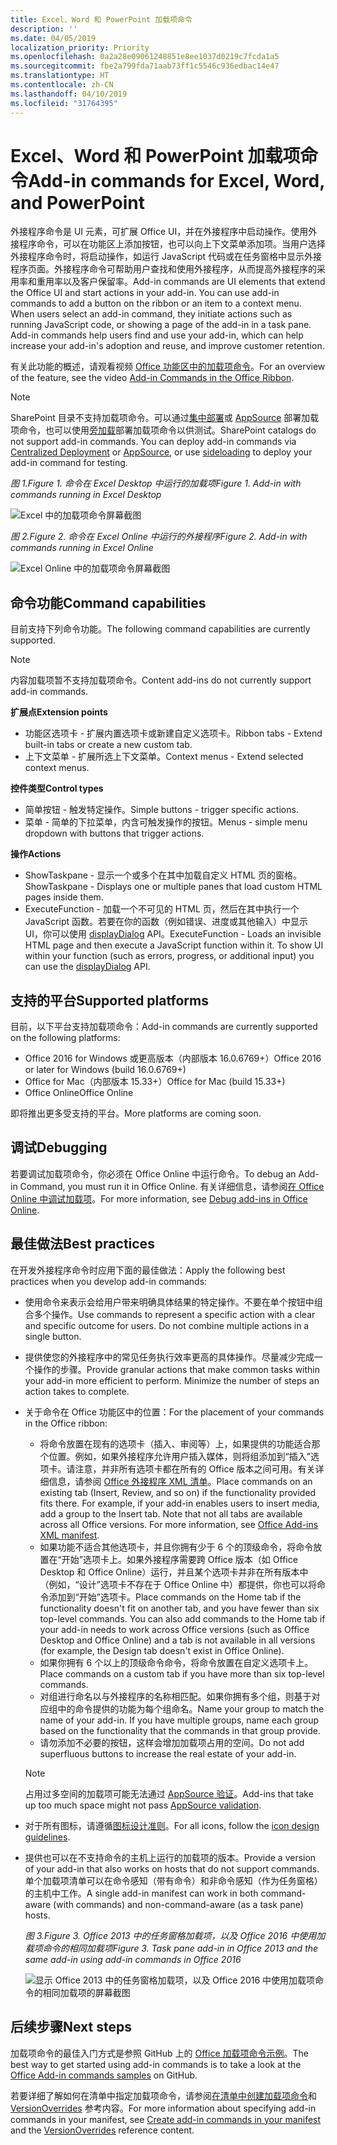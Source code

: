 ```yaml
---
title: Excel、Word 和 PowerPoint 加载项命令
description: ''
ms.date: 04/05/2019
localization_priority: Priority
ms.openlocfilehash: 0a2a28e09061248851e8ee1037d0219c7fcda1a5
ms.sourcegitcommit: fbe2a799fda71aab73ff1c5546c936edbac14e47
ms.translationtype: HT
ms.contentlocale: zh-CN
ms.lasthandoff: 04/10/2019
ms.locfileid: "31764395"
---
```

# <a name="add-in-commands-for-excel-word-and-powerpoint"></a><span data-ttu-id="c2dd4-102">Excel、Word 和 PowerPoint 加载项命令</span><span class="sxs-lookup"><span data-stu-id="c2dd4-102">Add-in commands for Excel, Word, and PowerPoint</span></span>

<span data-ttu-id="c2dd4-p101">外接程序命令是 UI 元素，可扩展 Office UI，并在外接程序中启动操作。使用外接程序命令，可以在功能区上添加按钮，也可以向上下文菜单添加项。当用户选择外接程序命令时，将启动操作，如运行 JavaScript 代码或在任务窗格中显示外接程序页面。外接程序命令可帮助用户查找和使用外接程序，从而提高外接程序的采用率和重用率以及客户保留率。</span><span class="sxs-lookup"><span data-stu-id="c2dd4-p101">Add-in commands are UI elements that extend the Office UI and start actions in your add-in. You can use add-in commands to add a button on the ribbon or an item to a context menu. When users select an add-in command, they initiate actions such as running JavaScript code, or showing a page of the add-in in a task pane. Add-in commands help users find and use your add-in, which can help increase your add-in's adoption and reuse, and improve customer retention.</span></span>

<span data-ttu-id="c2dd4-107">有关此功能的概述，请观看视频 [Office 功能区中的加载项命令](https://channel9.msdn.com/events/Build/2016/P551)。</span><span class="sxs-lookup"><span data-stu-id="c2dd4-107">For an overview of the feature, see the video [Add-in Commands in the Office Ribbon](https://channel9.msdn.com/events/Build/2016/P551).</span></span>

> [!NOTE]
> <span data-ttu-id="c2dd4-p102">SharePoint 目录不支持加载项命令。可以通过[集中部署](../publish/centralized-deployment.md)或 [AppSource](/office/dev/store/submit-to-the-office-store) 部署加载项命令，也可以使用[旁加载](../testing/create-a-network-shared-folder-catalog-for-task-pane-and-content-add-ins.md)部署加载项命令以供测试。</span><span class="sxs-lookup"><span data-stu-id="c2dd4-p102">SharePoint catalogs do not support add-in commands. You can deploy add-in commands via [Centralized Deployment](../publish/centralized-deployment.md) or [AppSource](/office/dev/store/submit-to-the-office-store), or use [sideloading](../testing/create-a-network-shared-folder-catalog-for-task-pane-and-content-add-ins.md) to deploy your add-in command for testing.</span></span> 

*<span data-ttu-id="c2dd4-110">图 1.</span><span class="sxs-lookup"><span data-stu-id="c2dd4-110">Figure 1.</span></span> <span data-ttu-id="c2dd4-111">命令在 Excel Desktop 中运行的加载项</span><span class="sxs-lookup"><span data-stu-id="c2dd4-111">Figure 1. Add-in with commands running in Excel Desktop</span></span>*

![Excel 中的加载项命令屏幕截图](../images/add-in-commands-1.png)

*<span data-ttu-id="c2dd4-113">图 2.</span><span class="sxs-lookup"><span data-stu-id="c2dd4-113">Figure 2.</span></span> <span data-ttu-id="c2dd4-114">命令在 Excel Online 中运行的外接程序</span><span class="sxs-lookup"><span data-stu-id="c2dd4-114">Figure 2. Add-in with commands running in Excel Online</span></span>*

![Excel Online 中的加载项命令屏幕截图](../images/add-in-commands-2.png)

## <a name="command-capabilities"></a><span data-ttu-id="c2dd4-116">命令功能</span><span class="sxs-lookup"><span data-stu-id="c2dd4-116">Command capabilities</span></span>

<span data-ttu-id="c2dd4-117">目前支持下列命令功能。</span><span class="sxs-lookup"><span data-stu-id="c2dd4-117">The following command capabilities are currently supported.</span></span>

> [!NOTE]
> <span data-ttu-id="c2dd4-118">内容加载项暂不支持加载项命令。</span><span class="sxs-lookup"><span data-stu-id="c2dd4-118">Content add-ins do not currently support add-in commands.</span></span>

**<span data-ttu-id="c2dd4-119">扩展点</span><span class="sxs-lookup"><span data-stu-id="c2dd4-119">Extension points</span></span>**

- <span data-ttu-id="c2dd4-120">功能区选项卡 - 扩展内置选项卡或新建自定义选项卡。</span><span class="sxs-lookup"><span data-stu-id="c2dd4-120">Ribbon tabs - Extend built-in tabs or create a new custom tab.</span></span>
- <span data-ttu-id="c2dd4-121">上下文菜单 - 扩展所选上下文菜单。</span><span class="sxs-lookup"><span data-stu-id="c2dd4-121">Context menus - Extend selected context menus.</span></span>

**<span data-ttu-id="c2dd4-122">控件类型</span><span class="sxs-lookup"><span data-stu-id="c2dd4-122">Control types</span></span>**

- <span data-ttu-id="c2dd4-123">简单按钮 - 触发特定操作。</span><span class="sxs-lookup"><span data-stu-id="c2dd4-123">Simple buttons - trigger specific actions.</span></span>
- <span data-ttu-id="c2dd4-124">菜单 - 简单的下拉菜单，内含可触发操作的按钮。</span><span class="sxs-lookup"><span data-stu-id="c2dd4-124">Menus - simple menu dropdown with buttons that trigger actions.</span></span>

**<span data-ttu-id="c2dd4-125">操作</span><span class="sxs-lookup"><span data-stu-id="c2dd4-125">Actions</span></span>**

- <span data-ttu-id="c2dd4-126">ShowTaskpane - 显示一个或多个在其中加载自定义 HTML 页的窗格。</span><span class="sxs-lookup"><span data-stu-id="c2dd4-126">ShowTaskpane - Displays one or multiple panes that load custom HTML pages inside them.</span></span>
- <span data-ttu-id="c2dd4-p105">ExecuteFunction - 加载一个不可见的 HTML 页，然后在其中执行一个 JavaScript 函数。若要在你的函数（例如错误、进度或其他输入）中显示 UI，你可以使用 [displayDialog](/javascript/api/office/office.ui) API。</span><span class="sxs-lookup"><span data-stu-id="c2dd4-p105">ExecuteFunction - Loads an invisible HTML page and then execute a JavaScript function within it. To show UI within your function (such as errors, progress, or additional input) you can use the [displayDialog](/javascript/api/office/office.ui) API.</span></span>  

## <a name="supported-platforms"></a><span data-ttu-id="c2dd4-129">支持的平台</span><span class="sxs-lookup"><span data-stu-id="c2dd4-129">Supported platforms</span></span>

<span data-ttu-id="c2dd4-130">目前，以下平台支持加载项命令：</span><span class="sxs-lookup"><span data-stu-id="c2dd4-130">Add-in commands are currently supported on the following platforms:</span></span>

- <span data-ttu-id="c2dd4-131">Office 2016 for Windows 或更高版本（内部版本 16.0.6769+）</span><span class="sxs-lookup"><span data-stu-id="c2dd4-131">Office 2016 or later for Windows (build 16.0.6769+)</span></span>
- <span data-ttu-id="c2dd4-132">Office for Mac（内部版本 15.33+）</span><span class="sxs-lookup"><span data-stu-id="c2dd4-132">Office for Mac (build 15.33+)</span></span>
- <span data-ttu-id="c2dd4-133">Office Online</span><span class="sxs-lookup"><span data-stu-id="c2dd4-133">Office Online</span></span>

<span data-ttu-id="c2dd4-134">即将推出更多受支持的平台。</span><span class="sxs-lookup"><span data-stu-id="c2dd4-134">More platforms are coming soon.</span></span>

## <a name="debugging"></a><span data-ttu-id="c2dd4-135">调试</span><span class="sxs-lookup"><span data-stu-id="c2dd4-135">Debugging</span></span>

<span data-ttu-id="c2dd4-136">若要调试加载项命令，你必须在 Office Online 中运行命令。</span><span class="sxs-lookup"><span data-stu-id="c2dd4-136">To debug an Add-in Command, you must run it in Office Online.</span></span> <span data-ttu-id="c2dd4-137">有关详细信息，请参阅[在 Office Online 中调试加载项](../testing/debug-add-ins-in-office-online.md)。</span><span class="sxs-lookup"><span data-stu-id="c2dd4-137">For more information, see [Debug add-ins in Office Online](../testing/debug-add-ins-in-office-online.md).</span></span>

## <a name="best-practices"></a><span data-ttu-id="c2dd4-138">最佳做法</span><span class="sxs-lookup"><span data-stu-id="c2dd4-138">Best practices</span></span>

<span data-ttu-id="c2dd4-139">在开发外接程序命令时应用下面的最佳做法：</span><span class="sxs-lookup"><span data-stu-id="c2dd4-139">Apply the following best practices when you develop add-in commands:</span></span>

- <span data-ttu-id="c2dd4-p107">使用命令来表示会给用户带来明确具体结果的特定操作。不要在单个按钮中组合多个操作。</span><span class="sxs-lookup"><span data-stu-id="c2dd4-p107">Use commands to represent a specific action with a clear and specific outcome for users. Do not combine multiple actions in a single button.</span></span>
- <span data-ttu-id="c2dd4-p108">提供使您的外接程序中的常见任务执行效率更高的具体操作。尽量减少完成一个操作的步骤。</span><span class="sxs-lookup"><span data-stu-id="c2dd4-p108">Provide granular actions that make common tasks within your add-in more efficient to perform. Minimize the number of steps an action takes to complete.</span></span>
- <span data-ttu-id="c2dd4-144">关于命令在 Office 功能区中的位置：</span><span class="sxs-lookup"><span data-stu-id="c2dd4-144">For the placement of your commands in the Office ribbon:</span></span>
    - <span data-ttu-id="c2dd4-p109">将命令放置在现有的选项卡（插入、审阅等）上，如果提供的功能适合那个位置。例如，如果外接程序允许用户插入媒体，则将组添加到“插入”选项卡。请注意，并非所有选项卡都在所有的 Office 版本之间可用。有关详细信息，请参阅 [Office 外接程序 XML 清单](../develop/add-in-manifests.md)。</span><span class="sxs-lookup"><span data-stu-id="c2dd4-p109">Place commands on an existing tab (Insert, Review, and so on) if the functionality provided fits there. For example, if your add-in enables users to insert media, add a group to the Insert tab. Note that not all tabs are available across all Office versions. For more information, see [Office Add-ins XML manifest](../develop/add-in-manifests.md).</span></span> 
    - <span data-ttu-id="c2dd4-p110">如果功能不适合其他选项卡，并且你拥有少于 6 个的顶级命令，将命令放置在“开始”选项卡上。如果外接程序需要跨 Office 版本（如 Office Desktop 和 Office Online）运行，并且某个选项卡并非在所有版本中（例如，“设计”选项卡不存在于 Office Online 中）都提供，你也可以将命令添加到“开始”选项卡。</span><span class="sxs-lookup"><span data-stu-id="c2dd4-p110">Place commands on the Home tab if the functionality doesn't fit on another tab, and you have fewer than six top-level commands. You can also add commands to the Home tab if your add-in needs to work across Office versions (such as Office Desktop and Office Online) and a tab is not available in all versions (for example, the Design tab doesn't exist in Office Online).</span></span>  
    - <span data-ttu-id="c2dd4-150">如果你拥有 6 个以上的顶级命令命令，将命令放置在自定义选项卡上。</span><span class="sxs-lookup"><span data-stu-id="c2dd4-150">Place commands on a custom tab if you have more than six top-level commands.</span></span>
    - <span data-ttu-id="c2dd4-p111">对组进行命名以与外接程序的名称相匹配。如果你拥有多个组，则基于对应组中的命令提供的功能为每个组命名。</span><span class="sxs-lookup"><span data-stu-id="c2dd4-p111">Name your group to match the name of your add-in. If you have multiple groups, name each group based on the functionality that the commands in that group provide.</span></span>
    - <span data-ttu-id="c2dd4-153">请勿添加不必要的按钮，这样会增加加载项占用的空间。</span><span class="sxs-lookup"><span data-stu-id="c2dd4-153">Do not add superfluous buttons to increase the real estate of your add-in.</span></span>

     > [!NOTE]
     > <span data-ttu-id="c2dd4-154">占用过多空间的加载项可能无法通过 [AppSource 验证](/office/dev/store/validation-policies)。</span><span class="sxs-lookup"><span data-stu-id="c2dd4-154">Add-ins that take up too much space might not pass [AppSource validation](/office/dev/store/validation-policies).</span></span>

- <span data-ttu-id="c2dd4-155">对于所有图标，请遵循[图标设计准则](add-in-icons.md)。</span><span class="sxs-lookup"><span data-stu-id="c2dd4-155">For all icons, follow the [icon design guidelines](add-in-icons.md).</span></span>
- <span data-ttu-id="c2dd4-156">提供也可以在不支持命令的主机上运行的加载项的版本。</span><span class="sxs-lookup"><span data-stu-id="c2dd4-156">Provide a version of your add-in that also works on hosts that do not support commands.</span></span> <span data-ttu-id="c2dd4-157">单个加载项清单可以在命令感知（带有命令）和非命令感知（作为任务窗格）的主机中工作。</span><span class="sxs-lookup"><span data-stu-id="c2dd4-157">A single add-in manifest can work in both command-aware (with commands) and non-command-aware (as a task pane) hosts.</span></span>

   *<span data-ttu-id="c2dd4-158">图 3.</span><span class="sxs-lookup"><span data-stu-id="c2dd4-158">Figure 3.</span></span> <span data-ttu-id="c2dd4-159">Office 2013 中的任务窗格加载项，以及 Office 2016 中使用加载项命令的相同加载项</span><span class="sxs-lookup"><span data-stu-id="c2dd4-159">Figure 3. Task pane add-in in Office 2013 and the same add-in using add-in commands in Office 2016</span></span>*

   ![显示 Office 2013 中的任务窗格加载项，以及 Office 2016 中使用加载项命令的相同加载项的屏幕截图](../images/office-task-pane-add-ins.png)


## <a name="next-steps"></a><span data-ttu-id="c2dd4-161">后续步骤</span><span class="sxs-lookup"><span data-stu-id="c2dd4-161">Next steps</span></span>

<span data-ttu-id="c2dd4-162">加载项命令的最佳入门方式是参照 GitHub 上的 [Office 加载项命令示例](https://github.com/OfficeDev/Office-Add-in-Commands-Samples/)。</span><span class="sxs-lookup"><span data-stu-id="c2dd4-162">The best way to get started using add-in commands is to take a look at the [Office Add-in commands samples](https://github.com/OfficeDev/Office-Add-in-Commands-Samples/) on GitHub.</span></span>

<span data-ttu-id="c2dd4-163">若要详细了解如何在清单中指定加载项命令，请参阅[在清单中创建加载项命令](../develop/create-addin-commands.md)和 [VersionOverrides](/office/dev/add-ins/reference/manifest/versionoverrides) 参考内容。</span><span class="sxs-lookup"><span data-stu-id="c2dd4-163">For more information about specifying add-in commands in your manifest, see [Create add-in commands in your manifest](../develop/create-addin-commands.md) and the [VersionOverrides](/office/dev/add-ins/reference/manifest/versionoverrides) reference content.</span></span>
